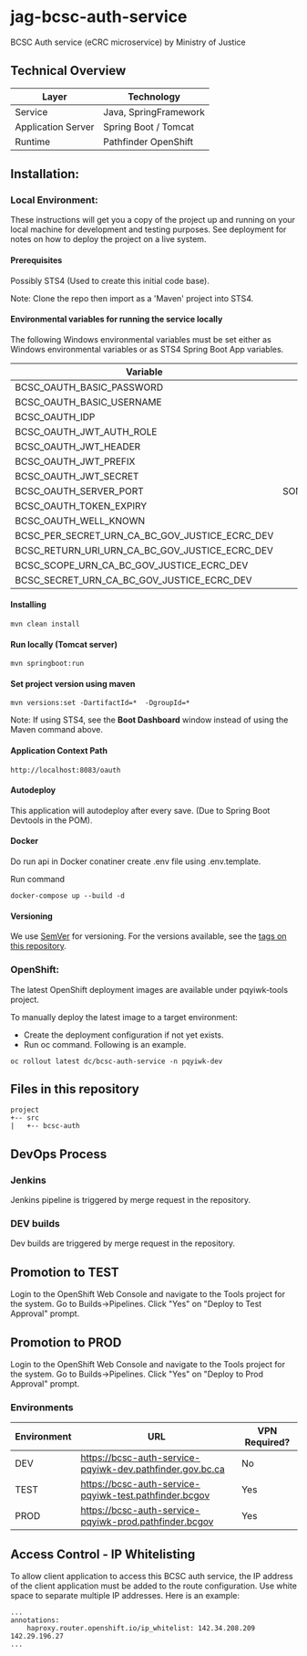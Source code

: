 # jag-bcsc-auth-service
BCSC Auth service (eCRC microservice) by Ministry of Justice

Technical Overview
---------------------
| Layer   | Technology |
| ------- | ------------ |
| Service | Java, SpringFramework |
| Application Server | Spring Boot / Tomcat |
| Runtime | Pathfinder OpenShift |

## Installation:
### Local Environment:
These instructions will get you a copy of the project up and running on your local machine for development and testing purposes. See deployment for notes on how to deploy the project on a live system.

#### Prerequisites

Possibly STS4 (Used to create this initial code base).

Note: Clone the repo then import as a 'Maven' project into STS4.

#### Environmental variables for running the service locally

The following Windows environmental variables must be set either as Windows environmental variables or as STS4 Spring Boot App variables.

| Variable                                           |                Example Value |
| -------------------------------------------------- | ---------------------------: |
| BCSC_OAUTH_BASIC_PASSWORD                          |                     password |
| BCSC_OAUTH_BASIC_USERNAME                          |                         user |
| BCSC_OAUTH_IDP                                     |                      IDP url |
| BCSC_OAUTH_JWT_AUTH_ROLE                           |                   Authorized |
| BCSC_OAUTH_JWT_HEADER                              |               Authorization2 |
| BCSC_OAUTH_JWT_PREFIX                              |                       Bearer |
| BCSC_OAUTH_JWT_SECRET                              |                Authorization |
| BCSC_OAUTH_SERVER_PORT                             |              SOMETHINGSECRET |
| BCSC_OAUTH_TOKEN_EXPIRY                            |                         3000 |
| BCSC_OAUTH_WELL_KNOWN                              |                      someUrl |
| BCSC_PER_SECRET_URN_CA_BC_GOV_JUSTICE_ECRC_DEV     |                   someSecret |
| BCSC_RETURN_URI_URN_CA_BC_GOV_JUSTICE_ECRC_DEV     |                      someUrl |
| BCSC_SCOPE_URN_CA_BC_GOV_JUSTICE_ECRC_DEV          |                  oAuth scope |
| BCSC_SECRET_URN_CA_BC_GOV_JUSTICE_ECRC_DEV         |               secret for urn |

#### Installing

```
mvn clean install
```

#### Run locally (Tomcat server)

```
mvn springboot:run
```

#### Set project version using maven

```
mvn versions:set -DartifactId=*  -DgroupId=*
```

Note: If using STS4, see the **Boot Dashboard** window instead of using the Maven command above.

#### Application Context Path

```
http://localhost:8083/oauth
```

#### Autodeploy

This application will autodeploy after every save. (Due to Spring Boot Devtools in the POM).

#### Docker

Do run api in Docker conatiner create .env file using .env.template.

Run command

```
docker-compose up --build -d
```

#### Versioning

We use [SemVer](http://semver.org/) for versioning. For the versions available, see the [tags on this repository](https://github.com/your/project/tags).

### OpenShift:
The latest OpenShift deployment images are available under pqyiwk-tools project. 

To manually deploy the latest image to a target environment:
- Create the deployment configuration if not yet exists. 
- Run oc command. Following is an example.
```
oc rollout latest dc/bcsc-auth-service -n pqyiwk-dev
```

## Files in this repository
```
project
+-- src
|   +-- bcsc-auth
```

DevOps Process
-------------

### Jenkins
Jenkins pipeline is triggered by merge request in the repository.

### DEV builds
Dev builds are triggered by merge request in the repository.

## Promotion to TEST
Login to the OpenShift Web Console and navigate to the Tools project for the system.  Go to Builds->Pipelines.  Click  "Yes" on "Deploy to Test Approval" prompt.

## Promotion to PROD
Login to the OpenShift Web Console and navigate to the Tools project for the system.  Go to Builds->Pipelines.  Click  "Yes" on "Deploy to Prod Approval" prompt.

### Environments

| Environment | URL                                    | VPN Required? |
| ----------- | -------------------------------------- | ------------- |
| DEV         | https://bcsc-auth-service-pqyiwk-dev.pathfinder.gov.bc.ca  | No           |
| TEST        | https://bcsc-auth-service-pqyiwk-test.pathfinder.bcgov | Yes           |
| PROD        | https://bcsc-auth-service-pqyiwk-prod.pathfinder.bcgov      | Yes            |

## Access Control - IP Whitelisting
To allow client application to access this BCSC auth service, the IP address of the client application must be added to the route configuration. Use white space to separate multiple IP addresses. Here is an example:
```
...
annotations:
	haproxy.router.openshift.io/ip_whitelist: 142.34.208.209 142.29.196.27
...
```
